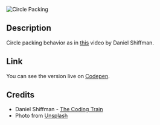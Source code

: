 ![Circle Packing](./example.gif)

## Description
Circle packing behavior as in [this](https://www.youtube.com/watch?v=QHEQuoIKgNE) video by Daniel Shiffman.

## Link
You can see the version live on [Codepen](https://codepen.io/FlorinPop17/full/WzGQxp).

## Credits
- Daniel Shiffman - [The Coding Train](https://www.youtube.com/channel/UCvjgXvBlbQiydffZU7m1_aw)
- Photo from [Unsplash](https://unsplash.com/photos/tloFnD-7EpI)